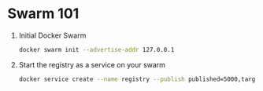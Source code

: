 # Swarm 101

1. Initial Docker Swarm

   ```sh
   docker swarm init --advertise-addr 127.0.0.1
   ```

2. Start the registry as a service on your swarm

   ```sh
   docker service create --name registry --publish published=5000,target=5000 registry:2
   ```
